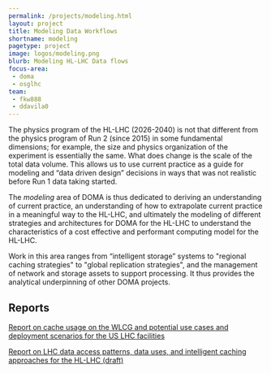 ```yaml
---
permalink: /projects/modeling.html
layout: project
title: Modeling Data Workflows
shortname: modeling
pagetype: project
image: logos/modeling.png
blurb: Modeling HL-LHC Data flows
focus-area:
 - doma
 - osglhc
team:
 - fkw888
 - ddavila0
---
```


The physics program of the HL-LHC (2026-2040) is not that different
from the physics program of Run 2 (since 2015) in some fundamental
dimensions; for example, the size and physics organization of the
experiment is essentially the same. What does change is the scale
of the total data volume. This allows us to use current practice as
a guide for modeling and “data driven design” decisions in ways that
was not realistic before Run 1 data taking started.

The _modeling_ area of DOMA is thus dedicated to deriving an understanding
of current practice, an understanding of how to extrapolate current practice
in a meaningful way to the HL-LHC, and ultimately the modeling of different
strategies and architectures for DOMA for the HL-LHC to understand the
characteristics of a cost effective and performant computing model 
for the HL-LHC.

Work in this area ranges from “intelligent storage” systems to "regional
caching strategies" to "global replication strategies", and the management
of network and storage assets to support processing. It thus provides the
analytical underpinning of other DOMA projects.

## Reports

[Report on cache usage on the WLCG and potential use cases and deployment scenarios for the US LHC facilities](https://github.com/iris-hep/iris-hep.github.io-source/blob/master/assets/pdf/Cache_Usage_on_the_WLCG.pdf)

[Report on LHC data access patterns, data uses, and intelligent caching approaches for the HL-LHC (draft)](https://github.com/iris-hep/iris-hep.github.io-source/blob/master/assets/pdf/LHC_Data_Access_Patterns_draft.pdf)
